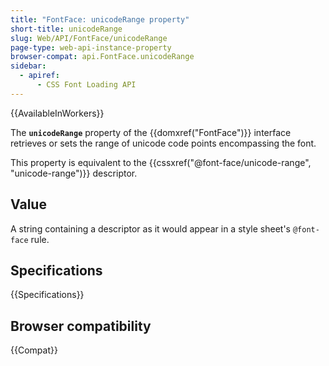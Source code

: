 ```yaml
---
title: "FontFace: unicodeRange property"
short-title: unicodeRange
slug: Web/API/FontFace/unicodeRange
page-type: web-api-instance-property
browser-compat: api.FontFace.unicodeRange
sidebar:
  - apiref:
      - CSS Font Loading API
---
```


{{AvailableInWorkers}}

The **`unicodeRange`** property of the {{domxref("FontFace")}} interface retrieves or sets the range of unicode code points encompassing the font.

This property is equivalent to the {{cssxref("@font-face/unicode-range", "unicode-range")}} descriptor.

## Value

A string containing a descriptor as it would appear in a style sheet's `@font-face` rule.

## Specifications

{{Specifications}}

## Browser compatibility

{{Compat}}
